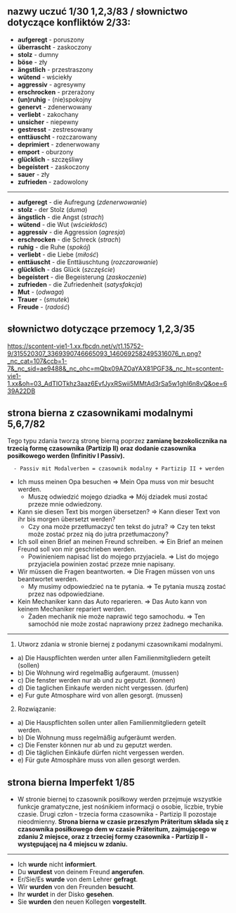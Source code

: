 ## nazwy uczuć 1/30 1,2,3/83 / słownictwo dotyczące konfliktów 2/33:

- **aufgeregt** - poruszony
- **überrascht** - zaskoczony
- **stolz** - dumny
- **böse** - zły
- **ängstlich** - przestraszony
- **wütend** - wściekły
- **aggressiv** - agresywny
- **erschrocken** - przerażony
- **(un)ruhig** - (nie)spokojny
- **genervt** - zdenerwowany
- **verliebt** - zakochany
- **unsicher** - niepewny
- **gestresst** - zestresowany
- **enttäuscht** - rozczarowany
- **deprimiert** - zdenerwowany
- **emport** - oburzony
- **glücklich** - szczęśliwy
- **begeistert** - zaskoczony
- **sauer** - zły
- **zufrieden** - zadowolony

---

- **aufgeregt** - die Aufregung (_zdenerwowanie_)
- **stolz** - der Stolz (_duma_)
- **ängstlich** - die Angst (_strach_)
- **wütend** - die Wut (_wściekłość_)
- **aggressiv** - die Aggression (_agresja_)
- **erschrocken** - die Schreck (_strach_)
- **ruhig** - die Ruhe (_spokój_)
- **verliebt** - die Liebe (_miłość_)
- **enttäuscht** - die Enttäuschtung (_rozczarowanie_)
- **glücklich** - das Glück (_szczęście_)
- **begeistert** - die Begeisterung (_zaskoczenie_)
- **zufrieden** - die Zufriedenheit (_satysfakcja_)
- **Mut** - (_odwaga_)
- **Trauer** - (_smutek_)
- **Freude** - (_radość_)

## słownictwo dotyczące przemocy 1,2,3/35

https://scontent-vie1-1.xx.fbcdn.net/v/t1.15752-9/315520307_3369390746665093_1460692582495316076_n.png?_nc_cat=107&ccb=1-7&_nc_sid=ae9488&_nc_ohc=mQbx09AZOaYAX81PGF3&_nc_ht=scontent-vie1-1.xx&oh=03_AdTIOTkhz3aaz6EvfJyxRSwii5MMtAd3rSa5w1ghI6n8vQ&oe=639A22DB

## strona bierna z czasownikami modalnymi 5,6,7/82

Tego typu zdania tworzą stronę bierną poprzez **zamianę bezokolicznika na trzecią formę czasownika (Partizip II) oraz dodanie czasownika posiłkowego werden (Infinitiv I Passiv).**

      - Passiv mit Modalverben = czasownik modalny + Partizip II + werden

- Ich muss meinen Opa besuchen => Mein Opa muss von mir besucht werden.
  - Muszę odwiedzić mojego dziadka => Mój dziadek musi zostać przeze mnie odwiedzony.
- Kann sie diesen Text bis morgen übersetzen? => Kann dieser Text von ihr bis morgen übersetzt werden?
  - Czy ona może przetłumaczyć ten tekst do jutra? => Czy ten tekst może zostać przez nią do jutra przetłumaczony?
- Ich soll einen Brief an meinen Freund schreiben. => Ein Brief an meinen Freund soll von mir geschrieben werden.
  - Powinieniem napisać list do mojego przyjaciela. => List do mojego przyjaciela powinien zostać przeze mnie napisany.
- Wir müssen die Fragen beantworten. => Die Fragen müssen von uns beantwortet werden.
  - My musimy odpowiedzieć na te pytania. => Te pytania muszą zostać przez nas odpowiedziane.
- Kein Mechaniker kann das Auto reparieren. => Das Auto kann von keinem Mechaniker repariert werden.
  - Żaden mechanik nie może naprawić tego samochodu. => Ten samochód nie może zostać naprawiony przez żadnego mechanika.

---

1. Utworz zdania w stronie biernej z podanymi czasownikami modalnymi.

- a) Die Hauspflichten werden unter allen Familienmitgliedern geteilt (sollen)
- b) Die Wohnung wird regelmaBig aufgeraumt. (mussen)
- c) Die fenster werden nur ab und zu geputzt. (konnen)
- d) Die taglichen Einkaufe werden nicht vergessen. (durfen)
- e) Fur gute Atmosphare wird von allen gesorgt. (mussen)

2. Rozwiązanie:

- a) Die Hauspflichten sollen unter allen Familienmitgliedern geteilt werden.
- b) Die Wohnung muss regelmäßig aufgeräumt werden.
- c) Die Fenster können nur ab und zu geputzt werden.
- d) Die täglichen Einkäufe dürfen nicht vergessen werden.
- e) Für gute Atmosphäre muss von allen gesorgt werden.

## strona bierna Imperfekt 1/85

- W stronie biernej to czasownik posiłkowy werden przejmuje wszystkie funkcje gramatyczne, jest nośnikiem informacji o osobie, liczbie, trybie czasie. Drugi człon - trzecia forma czasownika - Partizip II pozostaje nieodmienny. **Strona bierna w czasie przeszłym Präteritum składa się z czasownika posiłkowego dem w czasie Präteritum, zajmującego w zdaniu 2 miejsce, oraz z trzeciej formy czasownika - Partizip II - występującej na 4 miejscu w zdaniu.**

---

- Ich **wurde** nicht **informiert**.
- Du **wurdest** von deinem Freund **angerufen**.
- Er/Sie/Es **wurde** von dem Lehrer **gefragt**.
- Wir **wurden** von den Freunden **besucht**.
- Ihr **wurdet** in der Disko **gesehen**.
- Sie **wurden** den neuen Kollegen **vorgestellt**.
